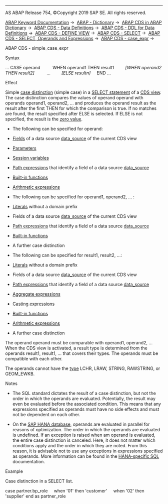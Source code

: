   

* * *

AS ABAP Release 754, ©Copyright 2019 SAP SE. All rights reserved.

[ABAP Keyword Documentation](javascript:call_link\('abenabap.htm'\)) →  [ABAP - Dictionary](javascript:call_link\('abenabap_dictionary.htm'\)) →  [ABAP CDS in ABAP Dictionary](javascript:call_link\('abencds.htm'\)) →  [ABAP CDS - Data Definitions](javascript:call_link\('abenddic_cds_entities.htm'\)) →  [ABAP CDS - DDL for Data Definitions](javascript:call_link\('abencds_f1_ddl_syntax.htm'\)) →  [ABAP CDS - DEFINE VIEW](javascript:call_link\('abencds_f1_define_view.htm'\)) →  [ABAP CDS - SELECT](javascript:call_link\('abencds_f1_select_statement.htm'\)) →  [ABAP CDS - SELECT, Operands and Expressions](javascript:call_link\('abencds_operands_and_expressions.htm'\)) →  [ABAP CDS - case\_expr](javascript:call_link\('abencds_f1_case_expression.htm'\)) → 

ABAP CDS - simple\_case\_expr

Syntax

... CASE operand
         WHEN operand1 THEN result1
        *\[*WHEN operand2 THEN result2*\]*
         ...
        *\[*ELSE resultn*\]*
    END ...

Effect

Simple [case distinction](javascript:call_link\('abencds_f1_case_expression.htm'\)) (simple case) in a [SELECT statement](javascript:call_link\('abencds_f1_select_statement.htm'\)) of a [CDS view](javascript:call_link\('abencds_view_glosry.htm'\) "Glossary Entry"). The case distinction compares the values of operand operand with operands operand1, operand2, ... and produces the operand result as the result after the first THEN for which the comparison is true. If no matches are found, the result specified after ELSE is selected. If ELSE is not specified, the result is the [zero value](javascript:call_link\('abennull_value_glosry.htm'\) "Glossary Entry").

-   The following can be specified for operand:

-   [Fields](javascript:call_link\('abencds_f1_field.htm'\)) of a data source [data\_source](javascript:call_link\('abencds_f1_data_source.htm'\)) of the current CDS view

-   [Parameters](javascript:call_link\('abencds_f1_parameter.htm'\))

-   [Session variables](javascript:call_link\('abencds_f1_session_variable.htm'\))

-   [Path expressions](javascript:call_link\('abencds_f1_path_expression.htm'\)) that identify a field of a data source [data\_source](javascript:call_link\('abencds_f1_data_source.htm'\))

-   [Built-in functions](javascript:call_link\('abencds_f1_builtin_functions.htm'\))

-   [Arithmetic expressions](javascript:call_link\('abencds_f1_arithmetic_expression.htm'\))

-   The following can be specified for operand1, operand2, ... :

-   [Literals](javascript:call_link\('abencds_f1_literal.htm'\)) without a domain prefix

-   Fields of a data source [data\_source](javascript:call_link\('abencds_f1_data_source.htm'\)) of the current CDS view

-   [Path expressions](javascript:call_link\('abencds_f1_path_expression.htm'\)) that identify a field of a data source [data\_source](javascript:call_link\('abencds_f1_data_source.htm'\))

-   [Built-in functions](javascript:call_link\('abencds_f1_builtin_functions.htm'\))

-   A further case distinction

-   The following can be specified for result1, result2, ...:

-   [Literals](javascript:call_link\('abencds_f1_literal.htm'\)) without a domain prefix

-   Fields of a data source [data\_source](javascript:call_link\('abencds_f1_data_source.htm'\)) of the current CDS view

-   [Path expressions](javascript:call_link\('abencds_f1_path_expression.htm'\)) that identify a field of a data source [data\_source](javascript:call_link\('abencds_f1_data_source.htm'\))

-   [Aggregate expressions](javascript:call_link\('abencds_f1_aggregate_functions.htm'\))

-   [Casting expressions](javascript:call_link\('abencds_f1_cast_expression.htm'\))

-   [Built-in functions](javascript:call_link\('abencds_f1_builtin_functions.htm'\))

-   [Arithmetic expressions](javascript:call_link\('abencds_f1_arithmetic_expression.htm'\))

-   A further case distinction

The operand operand must be comparable with operand1, operand2, ... When the CDS view is activated, a result type is determined from the operands result1, result1, ... that covers their types. The operands must be compatible with each other.

The operands cannot have the [type](javascript:call_link\('abenddic_builtin_types.htm'\)) LCHR, LRAW, STRING, RAWSTRING, or GEOM\_EWKB.

Notes

-   The SQL standard dictates the result of a case distinction, but not the order in which the operands are evaluated. Potentially, the result may even be evaluated before the associated condition. This means that any expressions specified as operands must have no side effects and must not be dependent on each other.

-   On the [SAP HANA database](javascript:call_link\('abenhana_database_glosry.htm'\) "Glossary Entry"), operands are evaluated in parallel for reasons of optimization. The order in which the operands are evaluated is undefined. If an exception is raised when am operand is evaluated, the entire case distinction is canceled. Here, it does not matter which conditions apply and the order in which they are noted. From this reason, it is advisable not to use any exceptions in expressions specified as operands. More information can be found in the [HANA-specific SQL](https://help.sap.com/viewer/4fe29514fd584807ac9f2a04f6754767/2.0.03/en-US) documentation.

Example

Case distinction in a SELECT list.

case partner.bp\_role
    when '01' then 'customer'
    when '02' then 'supplier'
end as partner\_role